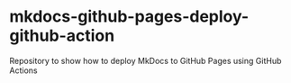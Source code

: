 # mkdocs-github-pages-deploy-github-action
Repository to show how to deploy MkDocs to GitHub Pages using GitHub Actions
